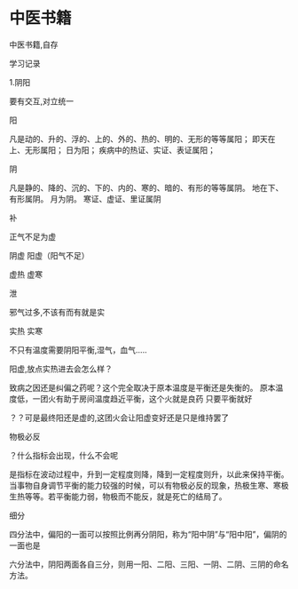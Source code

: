 # 中医书籍
中医书籍,自存

学习记录

1.阴阳

  要有交互,对立统一
  
  阳
  
  凡是动的、升的、浮的、上的、外的、热的、明的、无形的等等属阳；
  即天在上、无形属阳；
  日为阳；
  疾病中的热证、实证、表证属阳；
  
  阴
  
  凡是静的、降的、沉的、下的、内的、寒的、暗的、有形的等等属阴。
  地在下、有形属阴。
  月为阴。
  寒证、虚证、里证属阴
  
  
  
  补
  
  正气不足为虚

  阴虚	阳虚（阳气不足）
  
  虚热 	虚寒
  
  泄
  
  邪气过多,不该有而有就是实
  
  实热	实寒
  
  不只有温度需要阴阳平衡,湿气，血气.....
  
  阳虚,放点实热进去会怎么样？
  
  致病之因还是纠偏之药呢？这个完全取决于原本温度是平衡还是失衡的。
  原本温度低，一团火有助于房间温度趋近平衡，这个火就是良药
  只要平衡就好
  
  ？？可是最终阳还是虚的,这团火会让阳虚变好还是只是维持罢了
  
  物极必反
  
  ？什么指标会出现，什么不会呢
  
  是指标在波动过程中，升到一定程度则降，降到一定程度则升，以此来保持平衡。
  当事物自身调节平衡的能力较强的时候，可以有物极必反的现象，热极生寒、寒极生热等等。若平衡能力弱，物极而不能反，就是死亡的结局了。
  
  
  
  细分
  
  四分法中，偏阳的一面可以按照比例再分阴阳，称为“阳中阴”与“阳中阳”，偏阴的一面也是
  
  六分法中，阴阳两面各自三分，则用一阳、二阳、三阳、一阴、二阴、三阴的命名方法。
